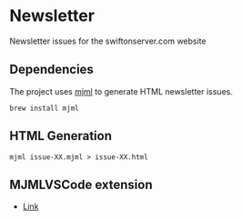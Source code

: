 # Newsletter

Newsletter issues for the swiftonserver.com website

## Dependencies

The project uses [mjml](https://mjml.io/) to generate HTML newsletter issues.

`brew install mjml`

## HTML Generation

`mjml issue-XX.mjml > issue-XX.html`

## MJMLVSCode extension

- [Link](https://marketplace.visualstudio.com/items?itemName=mjmlio.vscode-mjml)